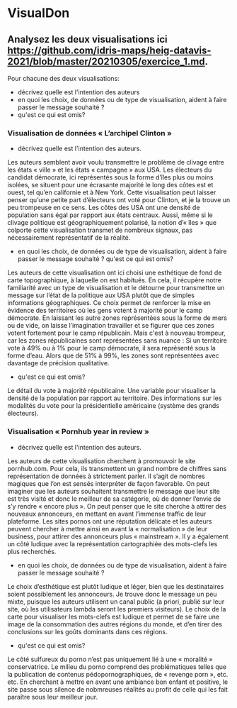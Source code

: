# VisualDon

## Analysez les deux visualisations ici <https://github.com/idris-maps/heig-datavis-2021/blob/master/20210305/exercice_1.md>. 

Pour chacune des deux visualisations: 
- décrivez quelle est l'intention des auteurs
- en quoi les choix, de données ou de type de visualisation, aident à faire passer le message souhaité ?
- qu'est ce qui est omis?


### Visualisation de données « L’archipel Clinton »

- décrivez quelle est l'intention des auteurs. 

Les auteurs semblent avoir voulu transmettre le problème de clivage entre les états « ville » et les états « campagne » aux USA. Les électeurs du candidat démocrate, ici représentés sous la forme d’îles plus ou moins isolées, se situent pour une écrasante majorité le long des côtes est et ouest, tel qu’en californie et à New York. Cette visualisation peut laisser penser qu’une petite part d’électeurs ont voté pour Clinton, et je la trouve un peu trompeuse en ce sens. Les côtes des USA ont une densité de population sans égal par rapport aux états centraux. Aussi, même si le clivage politique est géographiquement polarisé, la notion d’« îles » que colporte cette visualisation transmet de nombreux signaux, pas nécessairement représentatif de la réalité. 

- en quoi les choix, de données ou de type de visualisation, aident à faire passer le message souhaité ?
    qu'est ce qui est omis?

Les auteurs de cette visualisation ont ici choisi une esthétique de fond de carte topographique, à laquelle on est habitués. En cela, il récupère notre familiarité avec un type de visualisation et le détourne pour transmettre un message sur l’état de la politique aux USA plutôt que de simples informations géographiques. Ce choix permet de renforcer la mise en évidence des territoires où les gens votent à majorité pour le camp démocrate. En laissant les autre zones représentées sous la forme de mers ou de vide, on laisse l’imagination travailler et se figurer que ces zones votent fortement pour le camp républicain. Mais c'est à nouveau trompeur, car les zones républicaines sont représentées sans nuance : Si un territoire vote à 49% ou à 1% pour le camp démocrate, il sera représenté sous la forme d’eau. Alors que de 51% à 99%, les zones sont représentées avec davantage de précision qualitative. 

- qu'est ce qui est omis? 

Le détail du vote à majorité républicaine. Une variable pour visualiser la densité de la population par rapport au territoire. Des informations sur les modalités du vote pour la présidentielle américaine (système des grands électeurs). 

### Visualisation « Pornhub year in review »

- décrivez quelle est l'intention des auteurs.

Les auteurs de cette visualisation cherchent à promouvoir le site pornhub.com. Pour cela, ils transmettent un grand nombre de chiffres sans représentation de données à strictement parler. Il s’agit de nombres magiques que l’on est sensés interpréter de façon favorable. On peut imaginer que les auteurs souhaitent transmettre le message que leur site est très visité et donc le meilleur de sa catégorie, où de donner l’envie de s’y rendre « encore plus ». On peut penser que le site cherche à attirer des nouveaux annonceurs, en mettant en avant l’immense traffic de leur plateforme. Les sites pornos ont une réputation délicate et les auteurs peuvent chercher à mettre ainsi en avant la « normalisation » de leur business, pour attirer des annonceurs plus « mainstream ». Il y a également un côté ludique avec la représentation cartographiée des mots-clefs les plus recherchés. 

- en quoi les choix, de données ou de type de visualisation, aident à faire passer le message souhaité ?

Le choix d’esthétique est plutôt ludique et léger, bien que les destinataires soient possiblement les annonceurs. Je trouve donc le message un peu mixte, puisque les auteurs utilisent un canal public (a priori, publié sur leur site, où les utilisateurs lambda seront les premiers visiteurs). Le choix de la carte pour visualiser les mots-clefs est ludique et permet de se faire une image de la consommation des autres régions du monde, et d’en tirer des conclusions sur les goûts dominants dans ces régions. 

- qu'est ce qui est omis?

Le côté sulfureux du porno n’est pas uniquement lié à une « moralité » conservatrice. Le milieu du porno comprend des problématiques telles que la publication de contenus pédopornographiques, de « revenge porn », etc. etc. En cherchant à mettre en avant une ambiance bon enfant et positive, le site passe sous silence de nobmreuses réalités au profit de celle qui les fait paraître sous leur meilleur jour. 



